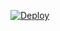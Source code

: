 ﻿[![Deploy](https://www.herokucdn.com/deploy/button.png)](https://dashboard.heroku.com/new?template=https://github.com/secondiio/Haryfaraw )